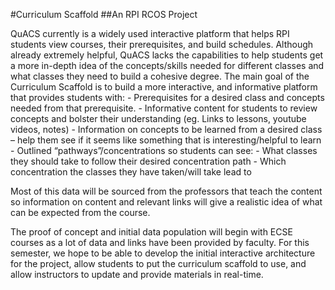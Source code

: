 #Curriculum Scaffold
##An RPI RCOS Project

QuACS currently is a widely used interactive platform that helps RPI students view courses, their prerequisites, and build schedules. Although already extremely helpful, QuACS lacks the capabilities to help students get a more in-depth idea of the concepts/skills needed for different classes and what classes they need to build a cohesive degree. The main goal of the Curriculum Scaffold is to build a more interactive, and informative platform that provides students with:
    -	Prerequisites for a desired class and concepts needed from that prerequisite.
        -	Informative content for students to review concepts and bolster their understanding (eg. Links to lessons, youtube videos, notes)
    -	Information on concepts to be learned from a desired class – help them see if it seems like something that is interesting/helpful to learn
    -	Outlined “pathways”/concentrations so students can see:
        -	What classes they should take to follow their desired concentration path
    -	Which concentration the classes they have taken/will take lead to

Most of this data will be sourced from the professors that teach the content so information on content and relevant links will give a realistic idea of what can be expected from the course. 

The proof of concept and initial data population will begin with ECSE courses as a lot of data and links have been provided by faculty. For this semester, we hope to be able to develop the initial interactive architecture for the project, allow students to put the curriculum scaffold to use, and allow instructors to update and provide materials in real-time.
